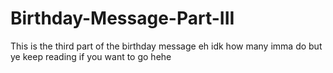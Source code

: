 # Birthday-Message-Part-III
This is the third part of the birthday message eh idk how many imma do but ye keep reading if you want to go hehe
